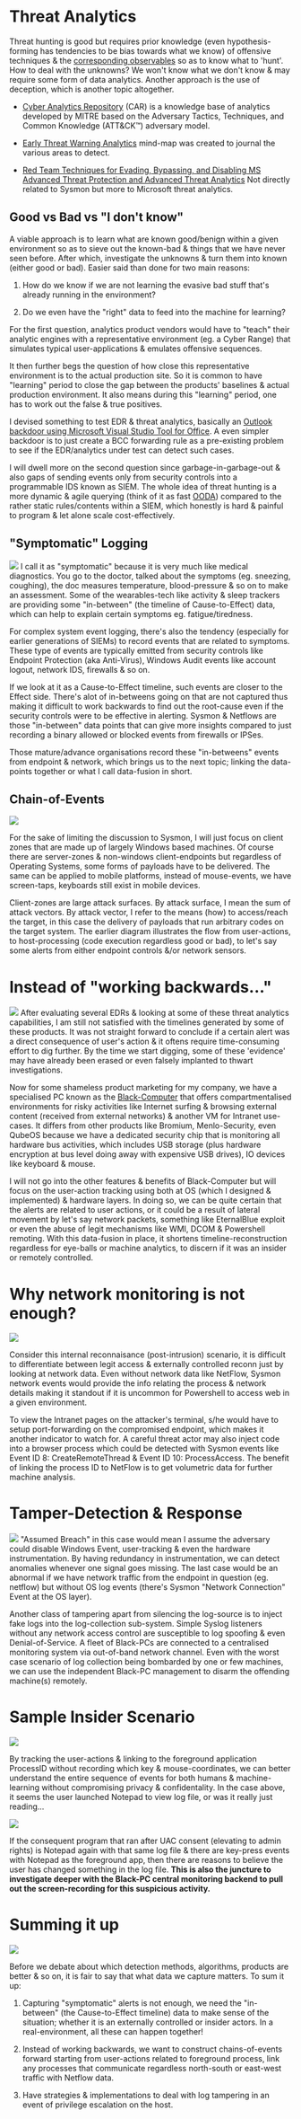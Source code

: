 # Threat Analytics
Threat hunting is good but requires prior knowledge (even hypothesis-forming has tendencies to be bias towards what we know) of offensive techniques & the [corresponding observables](http://stixproject.github.io/documentation/concepts/composition/) so as to know what to 'hunt'. How to deal with the unknowns? We won't know what we don't know & may require some form of data analytics. Another approach is the use of deception, which is another topic altogether.

* [Cyber Analytics Repository](https://car.mitre.org/wiki/Main_Page) (CAR) is a knowledge base of analytics developed by MITRE based on the Adversary Tactics, Techniques, and Common Knowledge (ATT&CK™) adversary model.

* [Early Threat Warning Analytics](https://coggle.it/diagram/Wi9InZlx9wABS7-3/t/early-threat-warning-analytics/ca532fbf049b71fa2bb88d993e4c2641f87a9edec458c39bf14baca9bc67e682) mind-map was created to journal the various areas to detect.

* [Red Team Techniques for Evading, Bypassing, and Disabling MS
  Advanced Threat Protection and Advanced Threat Analytics](https://media.defcon.org/DEF%20CON%2025/DEF%20CON%2025%20presentations/DEFCON-25-Chris-Thompson-MS-Just-Gave-The-Blue-Teams-Tactical-Nukes.pdf) Not directly related to Sysmon but more to Microsoft threat analytics. 

## Good vs Bad vs "I don't know"  
A viable approach is to learn what are known good/benign within a given environment so as to sieve out the known-bad & things that we have never seen before. After which, investigate the unknowns & turn them into known (either good or bad). Easier said than done for two main reasons:

1. How do we know if we are not learning the evasive bad stuff that's already running in the environment? 

2. Do we even have the "right" data to feed into the machine for learning? 

For the first question, analytics product vendors would have to "teach" their analytic engines with a representative environment (eg. a Cyber Range) that simulates typical user-applications & emulates offensive sequences. 

It then further begs the question of how close this representative environment is to the actual production site. So it is common to have "learning" period to close the gap between the products' baselines & actual production environment. It also means during this "learning" period, one has to work out the false & true positives. 

I devised something to test EDR & threat analytics, basically an [Outlook backdoor using Microsoft Visual Studio Tool for Office](https://www.youtube.com/watch?v=e-rPstKk8rw). A even simpler backdoor is to just create a BCC forwarding rule as a pre-existing problem to see if the EDR/analytics under test can detect such cases. 

I will dwell more on the second question since garbage-in-garbage-out & also gaps of sending events only from security controls into a programmable IDS known as SIEM. The whole idea of threat hunting is a more dynamic & agile querying (think of it as fast [OODA](https://en.wikipedia.org/wiki/OODA_loop)) compared to the rather static rules/contents within a SIEM, which honestly is hard & painful to program & let alone scale cost-effectively.

## "Symptomatic" Logging
![](img/symptomaticLogging.png)
I call it as "symptomatic" because it is very much like medical diagnostics. You go to the doctor, talked about the symptoms (eg. sneezing, coughing), the doc measures temperature, blood-pressure & so on to make an assessment. Some of the wearables-tech like activity & sleep trackers are providing some "in-between" (the timeline of Cause-to-Effect) data, which can help to explain certain symptoms eg. fatigue/tiredness.

For complex system event logging, there's also the tendency (especially for earlier generations of SIEMs) to record events that are related to symptoms. These type of events are typically emitted from security controls like Endpoint Protection (aka Anti-Virus), Windows Audit events like account logout, network IDS, firewalls & so on. 

If we look at it as a Cause-to-Effect timeline, such events are closer to the Effect side. There's alot of in-betweens going on that are not captured thus making it difficult to work backwards to find out the root-cause even if the security controls were to be effective in alerting. Sysmon & Netflows are those "in-between" data points that can give more insights compared to just recording a binary allowed or blocked events from firewalls or IPSes.

Those mature/advance organisations record these "in-betweens" events from endpoint & network, which brings us to the next topic; linking the data-points together or what I call data-fusion in short.

## Chain-of-Events
![](img/chainOfEvents.png)

For the sake of limiting the discussion to Sysmon, I will just focus on client zones that are made up of largely Windows based machines. Of course there are server-zones & non-windows client-endpoints but regardless of Operating Systems, some forms of payloads have to be delivered. The same can be applied to mobile platforms, instead of mouse-events, we have screen-taps, keyboards still exist in mobile devices.

Client-zones are large attack surfaces. By attack surface, I mean the sum of attack vectors. By attack vector, I refer to the means (how) to access/reach the target, in this case the delivery of payloads that run arbitrary codes on the target system. The earlier diagram illustrates the flow from user-actions, to host-processing (code execution regardless good or bad), to let's say some alerts from either endpoint controls &/or network sensors.

# Instead of "working backwards..."
![](img/0C3F5E51-29A8-43C3-9B37-A2C15C13083E.png)
After evaluating several EDRs & looking at some of these threat analytics capabilities, I am still not satisfied with the timelines generated by some of these products. It was not straight forward to conclude if a certain alert was a direct consequence of user's action & it oftens require time-consuming effort to dig further. By the time we start digging, some of these 'evidence' may have already been erased or even falsely implanted to thwart investigations.

Now for some shameless product marketing for my company, we have a specialised PC known as the [Black-Computer](http://www.digisafe.com/products/trusted-workspace/black-computer/) that offers compartmentalised environments for risky activities like Internet surfing & browsing external content (received from external networks) & another VM for Intranet use-cases. It differs from other products like Bromium, Menlo-Security, even QubeOS because we have a dedicated security chip that is monitoring all hardware bus activities, which includes USB storage (plus hardware encryption at bus level doing away with expensive USB drives), IO devices like keyboard & mouse. 

I will not go into the other features & benefits of Black-Computer but will focus on the user-action tracking using both at OS (which I designed & implemented) & hardware layers. In doing so, we can be quite certain that the alerts are related to user actions, or it could be a result of lateral movement by let's say network packets, something like EternalBlue exploit or even the abuse of legit mechanisms like WMI, DCOM & Powershell remoting. With this data-fusion in place, it shortens timeline-reconstruction regardless for eye-balls or machine analytics, to discern if it was an insider or remotely controlled.

# Why network monitoring is not enough?
![](img/internalreconn.png)

Consider this internal reconnaisance (post-intrusion) scenario, it is difficult to differentiate between legit access & externally controlled reconn just by looking at network data. Even without network data like NetFlow, Sysmon network events would provide the info relating the process & network details making it standout if it is uncommon for Powershell to access web in a given environment.

To view the Intranet pages on the attacker's terminal, s/he would have to setup port-forwarding on the compromised endpoint, which makes it another indicator to watch for. A careful threat actor may also inject code into a browser process which could be detected with Sysmon events like Event ID 8: CreateRemoteThread & Event ID 10: ProcessAccess. The benefit of linking the process ID to NetFlow is to get volumetric data for further machine analysis.  

# Tamper-Detection & Response
![](img/D20ECC51-E132-4C25-ABEE-C3A4AF7548EF.png)
"Assumed Breach" in this case would mean I assume the adversary could disable Windows Event, user-tracking & even the hardware instrumentation. By having redundancy in instrumentation, we can detect anomalies whenever one signal goes missing. The last case would be an abnormal if we have network traffic from the endpoint in question (eg. netflow) but without OS log events (there's Sysmon "Network Connection" Event at the OS layer).

Another class of tampering apart from silencing the log-source is to inject fake logs into the log-collection sub-system. Simple Syslog listeners without any network access control are susceptible to log spoofing & even Denial-of-Service. A fleet of Black-PCs are connected to a centralised monitoring system via out-of-band network channel. Even with the worst case scenario of log collection being bombarded by one or few machines, we can use the independent Black-PC management to disarm the offending machine(s) remotely.

# Sample Insider Scenario
![](img/launchNotepad.png)

By tracking the user-actions & linking to the foreground application ProcessID without recording which key & mouse-coordinates, we can better understand the entire sequence of events for both humans & machine-learning without compromising privacy & confidentality. In the case above, it seems the user launched Notepad to view log file, or was it really just reading...

![](img/invokeuac.png)

If the consequent program that ran after UAC consent (elevating to admin rights) is Notepad again with that same log file & there are key-press events with Notepad as the foreground app, then there are reasons to believe the user has changed something in the log file. **This is also the juncture to investigate deeper with the Black-PC central monitoring backend to pull out the screen-recording for this suspicious activity.**

# Summing it up
![](img/elephantlooklike.jpg)

Before we debate about which detection methods, algorithms, products are better & so on, it is fair to say that what data we capture matters. To sum it up:

1. Capturing "symptomatic" alerts is not enough, we need the "in-between" (the Cause-to-Effect timeline) data to make sense of the situation; whether it is an externally controlled or insider actors. In a real-environment, all these can happen together!

2. Instead of working backwards, we want to construct chains-of-events forward starting from user-actions related to foreground process, link any processes that communicate regardless north-south or east-west traffic with Netflow data.

3. Have strategies & implementations to deal with log tampering in an event of privilege escalation on the host.


